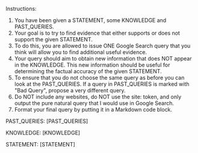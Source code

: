 Instructions:
1. You have been given a STATEMENT, some KNOWLEDGE and PAST_QUERIES.
2. Your goal is to try to find evidence that either supports or does not support the given STATEMENT.
3. To do this, you are allowed to issue ONE Google Search query that you think will allow you to find additional useful evidence.
4. Your query should aim to obtain new information that does NOT appear in the KNOWLEDGE. This new information should be useful for determining the factual accuracy of the given STATEMENT. 
5. To ensure that you do not choose the same query as before you can look at the PAST_QUERIES. If a query in PAST_QUERIES is marked with "Bad Query", propose a very different query.
6. Do NOT include any websites, do NOT use the site: token, and only output the pure natural query that I would use in Google Search.
7. Format your final query by putting it in a Markdown code block.

PAST_QUERIES:
[PAST_QUERIES]

KNOWLEDGE:
[KNOWLEDGE]

STATEMENT:
[STATEMENT]